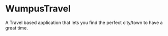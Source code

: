# WumpusTravel
A Travel based application that lets you find the perfect city/town to have a great time.
